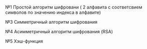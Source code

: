 №1 Простой алгоритм шифровани ( 2 алфавита с соответсвием символов по значению индекса в алфавите)
  
№3 Симметричный алгоритм шифрования
  
№4 Асимметричный алгоритм шифрования (RSA)
  
№5 Хэш-функция
